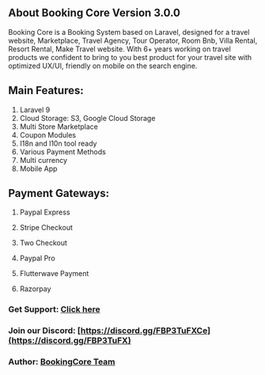 ## About Booking Core Version 3.0.0
Booking Core is a Booking System based on Laravel, designed for a travel website, Marketplace, Travel Agency, Tour Operator, Room Bnb, Villa Rental, Resort Rental, Make Travel website. With 6+ years working on travel products we confident to bring to you best product for your travel site with optimized UX/UI, friendly on mobile on the search engine.

## Main Features:

1. Laravel 9
2. Cloud Storage: S3, Google Cloud Storage
3. Multi Store Marketplace
4. Coupon Modules
5. I18n and l10n tool ready
6. Various Payment Methods
7. Multi currency
8. Mobile App

## Payment Gateways:

1. Paypal Express

2. Stripe Checkout

3. Two Checkout

4. Paypal Pro

5. Flutterwave Payment

6. Razorpay

### Get Support: [Click here](https://bookingcore.org)

### Join our Discord: [https://discord.gg/FBP3TuFXCe](https://discord.gg/FBP3TuFX)

### Author: [BookingCore Team](https://codecanyon.net/user/bookingcore)
